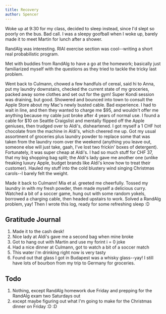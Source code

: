 ```yaml
---
title: Recovery
author: Spencer
---
```


Woke up at 9:30 for my class, decided to sleep instead, since I'd slept so poorly on the bus. Bad call. I was a sleepy goofball when I woke up, barely made it to meet Martin for lunch after a shower.

RandAlg was interesting. RIAI exercise section was cool--writing a short real probabilistic program.

Met with buddies from RandAlg to have a go at the homework; basically just familiarized myself with the questions as they tried to tackle the tricky last problem.

Went back to Culmann, chowed a few handfuls of cereal, said hi to Anna, put my laundry downstairs, checked the current state of my groceries, packed away some clothes and set out for the gym! Super Kondi session was draining, but good. Showered and bounced into town to consult the Apple Store about my Mac's newly busted cable. Bad experience. I had to wait in line, and then they wanted to charge me $95, and wouldn't offer me anything because my cable just broke after 4 years of normal use. I found a cable for $10 on Seattle Craigslist and mentally flipped off the Apple geniuses, then trudged over to Aldi's, disheartened. I got myself a 1 CHF hot chocolate from the machine in Aldi's, which cheered me up. Got my usual assortment of groceries plus laundry powder to replace some that was taken from the laundry room over the weekend (anything you leave out, someone else will just take, gaah, I've lost two frickin' boxes of detergent). Fortunately, it was super cheap at Aldi's. I had so much stuff for CHF 37, that my big shopping bag split; the Aldi's lady gave me another one (unlike freaking luxury Apple, budget brands like Aldi's know how to treat their customer). Hauled my stuff into the cold blustery wind singing Christmas carols--I barely felt the weight.

Made it back to Culmann! Mia et al. greeted me cheerfully. Tossed my laundry in with my fresh powder, then made myself a delicious curry. Watched a bit of a soccer game, hung out with some random yokels, borrowed a charging cable, then headed upstairs to work. Solved a RandAlg problem, yay! Then I wrote this log, ready for some refreshing sleep :D

## Gratitude Journal
1. Made it to the cash desk!
1. Nice lady at Aldi's gave me a second bag when mine broke
2. Got to hang out with Martin and use my forint i = 0 joke
3. Had a nice dinner at Culmann, got to watch a bit of a soccer match
4. This water i'm drinking right now is very tasty
5. Found out that glass I got in Budapest was a whisky glass--yay! I still have lots of bourbon from my trip to Germany for groceries.

## Todo
1. Nothing, except RandAlg homework due Friday and prepping for the RandAlg exam two Saturdays out
2. except maybe figuring out what I'm going to make for the Christmas dinner on Friday :D :D